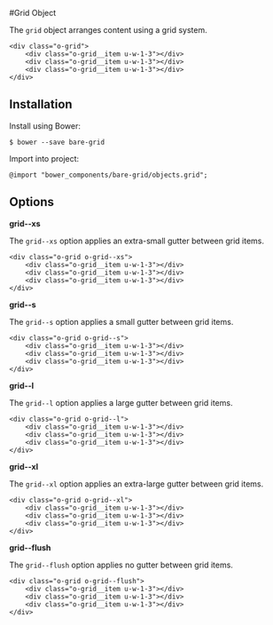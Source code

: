 #Grid Object

The `grid` object arranges content using a grid system.

	<div class="o-grid">
		<div class="o-grid__item u-w-1-3"></div>
		<div class="o-grid__item u-w-1-3"></div>
		<div class="o-grid__item u-w-1-3"></div>
	</div>

## Installation

Install using Bower:

	$ bower --save bare-grid

Import into project:

	@import "bower_components/bare-grid/objects.grid";

## Options

**grid--xs**

The `grid--xs` option applies an extra-small gutter between grid items.

	<div class="o-grid o-grid--xs">
		<div class="o-grid__item u-w-1-3"></div>
		<div class="o-grid__item u-w-1-3"></div>
		<div class="o-grid__item u-w-1-3"></div>
	</div>

**grid--s**

The `grid--s` option applies a small gutter between grid items.

	<div class="o-grid o-grid--s">
		<div class="o-grid__item u-w-1-3"></div>
		<div class="o-grid__item u-w-1-3"></div>
		<div class="o-grid__item u-w-1-3"></div>
	</div>

**grid--l**

The `grid--l` option applies a large gutter between grid items.

	<div class="o-grid o-grid--l">
		<div class="o-grid__item u-w-1-3"></div>
		<div class="o-grid__item u-w-1-3"></div>
		<div class="o-grid__item u-w-1-3"></div>
	</div>

**grid--xl**

The `grid--xl` option applies an extra-large gutter between grid items.

	<div class="o-grid o-grid--xl">
		<div class="o-grid__item u-w-1-3"></div>
		<div class="o-grid__item u-w-1-3"></div>
		<div class="o-grid__item u-w-1-3"></div>
	</div>

**grid--flush**

The `grid--flush` option applies no gutter between grid items.

	<div class="o-grid o-grid--flush">
		<div class="o-grid__item u-w-1-3"></div>
		<div class="o-grid__item u-w-1-3"></div>
		<div class="o-grid__item u-w-1-3"></div>
	</div>
